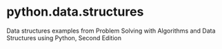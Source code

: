 # python.data.structures
Data structures examples from Problem Solving with Algorithms and Data Structures using Python, Second Edition
